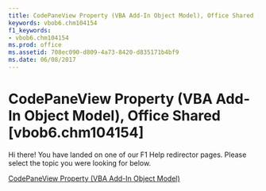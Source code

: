 ```yaml
---
title: CodePaneView Property (VBA Add-In Object Model), Office Shared [vbob6.chm104154]
keywords: vbob6.chm104154
f1_keywords:
- vbob6.chm104154
ms.prod: office
ms.assetid: 708ec090-d809-4a73-8420-d835171b4bf9
ms.date: 06/08/2017
---
```



# CodePaneView Property (VBA Add-In Object Model), Office Shared [vbob6.chm104154]

Hi there! You have landed on one of our F1 Help redirector pages. Please select the topic you were looking for below.

[CodePaneView Property (VBA Add-In Object Model)](http://msdn.microsoft.com/library/3bab1634-d592-2848-1260-b1f2c8c14571%28Office.15%29.aspx)

